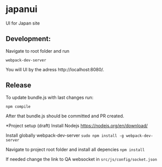 # japanui
UI for Japan site

## Development:
Navigate to root folder and run

`webpack-dev-server`

You will UI by the adress http://localhost:8080/.

## Release

To update bundle.js with last changes run:

`npm compile`

After that bundle.js should be committed and PR created.

*Project setup (draft)
Install Nodejs https://nodejs.org/en/download/

Install globally webpack-dev-server ```sudo npm install -g webpack-dev-server```

Navigate to project root folder and install all depencies ```npm install```

If needed change the link to QA websocket in ```src/js/config/socket.json``` 
